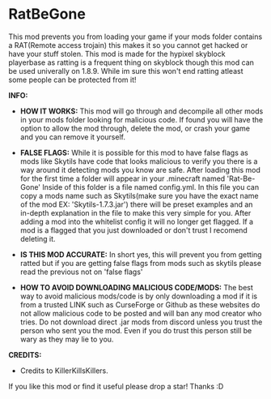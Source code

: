 # RatBeGone
This mod prevents you from loading your game if your mods folder contains a RAT(Remote access trojain) this makes it so you cannot get hacked or have your stuff stolen. This mod is made for the hypixel skyblock playerbase as ratting is a frequent thing on skyblock though this mod can be used univerally on 1.8.9. While im sure this won't end ratting atleast some people can be protected from it!

**INFO:**
  - **HOW IT WORKS:** This mod will go through and decompile all other mods in your mods folder looking for malicious code. If found you will have the option to allow the mod through, delete the mod, or crash your game and you can remove it yourself.
  
  - **FALSE FLAGS:** While it is possible for this mod to have false flags as mods like Skytils have code that looks malicious to verify you there is a way around it detecting mods you know are safe. After loading this mod for the first time a folder will appear in your .minecraft named 'Rat-Be-Gone' Inside of this folder is a file named config.yml. In this file you can copy a mods name such as Skytils(make sure you have the exact name of the mod EX: 'Skytils-1.7.3.jar') there will be preset examples and an in-depth explanation in the file to make this very simple for you. After adding a mod into the whitelist config it will no longer get flagged. If a mod is a flagged that you just downloaded or don't trust I recomend deleting it.
  
  - **IS THIS MOD ACCURATE:** In short yes, this will prevent you from getting ratted but if you are getting false flags from mods such as skytils please read the previous not on 'false flags'
  
  - **HOW TO AVOID DOWNLOADING MALICIOUS CODE/MODS:** The best way to avoid malicious mods/code is by only downloading a mod if it is from a trusted LINK such as CurseForge or Github as these websites do not allow malicious code to be posted and will ban any mod creator who tries. Do not download direct .jar mods from discord unless you trust the person who sent you the mod. Even if you do trust this person still be wary as they may lie to you.

**CREDITS:**
  - Credits to KillerKillsKillers.

If you like this mod or find it useful please drop a star! Thanks :D
